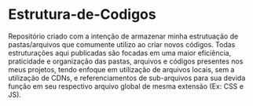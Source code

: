# Estrutura-de-Codigos

Repositório criado com a intenção de armazenar minha estrutuação de pastas/arquivos que comumente utilizo ao criar novos códigos. Todas estruturações aqui publicadas são focadas em uma maior eficiência, praticidade e organização das pastas, arquivos e códigos presentes nos meus projetos, tendo enfoque em utilização de arquivos locais, sem a utilização de CDNs, e referenciamentos de sub-arquivos para sua devida função em seu respectivo arquivo global de mesma extensão (Ex: CSS e JS).

